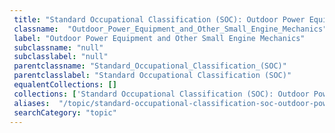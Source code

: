 ```yaml
--- 
 title: "Standard Occupational Classification (SOC): Outdoor Power Equipment and Other Small Engine Mechanics" 
 classname:  "Outdoor_Power_Equipment_and_Other_Small_Engine_Mechanics" 
 label: "Outdoor Power Equipment and Other Small Engine Mechanics" 
 subclassname: "null" 
 subclasslabel: "null" 
 parentclassname: "Standard_Occupational_Classification_(SOC)" 
 parentclasslabel: "Standard Occupational Classification (SOC)" 
 equalentCollections: [] 
 collections: ['Standard Occupational Classification (SOC): Outdoor Power Equipment and Other Small Engine Mechanics']
 aliases:  "/topic/standard-occupational-classification-soc-outdoor-power-equipment-and-other-small-engine-mechanics"  
 searchCategory: "topic" 
---
```

